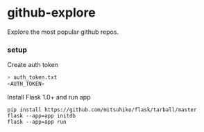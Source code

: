 # github-explore

Explore the most popular github repos.

### setup

Create auth token
```bash
> auth_token.txt
<AUTH_TOKEN>
```

Install Flask 1.0+ and run app
```
pip install https://github.com/mitsuhiko/flask/tarball/master
flask --app=app initdb
flask --app=app run
```
